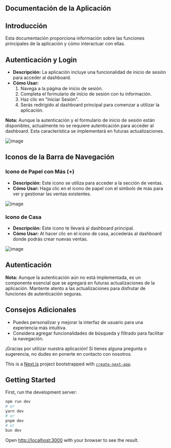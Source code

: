 
## Documentación de la Aplicación

## Introducción

Esta documentación proporciona información sobre las funciones principales de la aplicación y cómo interactuar con ellas.

## Autenticación y Login

- **Descripción:** La aplicación incluye una funcionalidad de inicio de sesión para acceder al dashboard.
- **Cómo Usar:** 
  1. Navega a la página de inicio de sesión.
  2. Completa el formulario de inicio de sesión con tu información.
  3. Haz clic en "Iniciar Sesión".
  4. Serás redirigido al dashboard principal para comenzar a utilizar la aplicación.

**Nota:** Aunque la autenticación y el formulario de inicio de sesión están disponibles, actualmente no se requiere autenticación para acceder al dashboard. Esta característica se implementará en futuras actualizaciones.

![image](https://github.com/Eliseonop/next-14-app/assets/59000093/7fa25a59-679e-4bf3-9c68-d83f0b975b6b)

## Iconos de la Barra de Navegación

### Icono de Papel con Más (+)

- **Descripción:** Este icono se utiliza para acceder a la sección de ventas.
- **Cómo Usar:** Haga clic en el icono de papel con el símbolo de más para ver y gestionar las ventas existentes.

![image](https://github.com/Eliseonop/next-14-app/assets/59000093/880a0914-ef7d-4153-9e2c-db7725cfa13e)


### Icono de Casa

- **Descripción:** Este icono te llevará al dashboard principal.
- **Cómo Usar:** Al hacer clic en el icono de casa, accederás al dashboard donde podrás crear nuevas ventas.

![image](https://github.com/Eliseonop/next-14-app/assets/59000093/5bec0be0-20ba-4a8c-b217-92c92f551af4)


## Autenticación

**Nota:** Aunque la autenticación aún no está implementada, es un componente esencial que se agregará en futuras actualizaciones de la aplicación. Mantente atento a las actualizaciones para disfrutar de funciones de autenticación seguras.

## Consejos Adicionales

- Puedes personalizar y mejorar la interfaz de usuario para una experiencia más intuitiva.
- Considera agregar funcionalidades de búsqueda y filtrado para facilitar la navegación.

¡Gracias por utilizar nuestra aplicación! Si tienes alguna pregunta o sugerencia, no dudes en ponerte en contacto con nosotros.


This is a [Next.js](https://nextjs.org/) project bootstrapped with [`create-next-app`](https://github.com/vercel/next.js/tree/canary/packages/create-next-app).

## Getting Started

First, run the development server:

```bash
npm run dev
# or
yarn dev
# or
pnpm dev
# or
bun dev
```
Open [http://localhost:3000](http://localhost:3000) with your browser to see the result.

